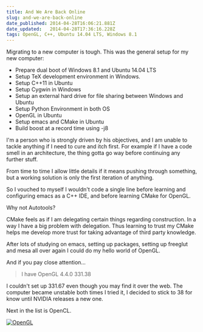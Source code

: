 ```yaml
---
title: And We Are Back Online
slug: and-we-are-back-online
date_published: 2014-04-28T16:06:21.881Z
date_updated:   2014-04-28T17:36:16.228Z
tags: OpenGL, C++, Ubuntu 14.04 LTS, Windows 8.1
---
```


Migrating to a new computer is tough. This was the general setup for my new computer:

- Prepare dual boot of Windows 8.1 and Ubuntu 14.04 LTS
- Setup TeX development environment in Windows.
- Setup C++11 in Ubuntu 
- Setup Cygwin in Windows
- Setup an external hard drive for file sharing between Windows and Ubuntu
- Setup Python Environment in both OS
- OpenGL in Ubuntu
- Setup emacs and CMake in Ubuntu
- Build boost at a record time using -j8

I'm a person who is strongly driven  by his objectives, and I am unable to tackle anything if I need to cure and itch first. For example if I have a code smell in an architecture, the thing gotta go way before continuing any further stuff. 

From time to time I allow little details if it means pushing through something, but a working solution is only the first iteration of anything. 

So I vouched to myself I wouldn't code a single line before learning and configuring emacs as a C++ IDE, and before learning CMake for OpenGL.

Why not Autotools?

CMake feels as if I am delegating certain things regarding construction. In a way I have a big problem with delegation. Thus learning to trust my CMake helps me develop more trust for taking advantage of third party knowledge. 

After lots of studying on emacs, setting up packages, setting up freeglut and mesa all over again I could do my hello world of OpenGL.

And if you pay close attention...

> I have OpenGL 4.4.0 331.38

I couldn't set up 331.67 even though you may find it over the web. The computer became unstable both times I tried it, I decided to stick to 38 for know until NVIDIA releases a new one.

Next in the list is OpenCL. 

[![OpenGL](http://res.cloudinary.com/www-claudiordgz-com/image/upload/v1398699947/OpenGL_l0efaq.png)](http://res.cloudinary.com/www-claudiordgz-com/image/upload/v1398699947/OpenGL_l0efaq.png)


